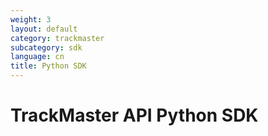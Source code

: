```yaml
---
weight: 3
layout: default
category: trackmaster
subcategory: sdk
language: cn
title: Python SDK
---
```


# TrackMaster API Python SDK


